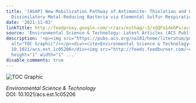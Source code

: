 ```yaml
---
title: '[ASAP] New Mobilization Pathway of Antimonite: Thiolation and Oxidation by
  Dissimilatory Metal-Reducing Bacteria via Elemental Sulfur Respiration'
date: '2021-11-03'
linkTitle: http://feedproxy.google.com/~r/acs/esthag/~3/sGQFa1deGPs/acs.est.1c05206
source: 'Environmental Science & Technology: Latest Articles (ACS Publications)'
description: '<p><img src="https://pubs.acs.org/na101/home/literatum/publisher/achs/journals/content/esthag/0/esthag.ahead-of-print/acs.est.1c05206/20211103/images/medium/es1c05206_0007.gif"
  alt="TOC Graphic"/></p><div><cite>Environmental Science & Technology</cite></div><div>DOI:
  10.1021/acs.est.1c05206</div><img src="http://feeds.feedburner.com/~r/acs/esthag/~4/sGQFa1deGPs"
  height="1" width="1" ...'
disable_comments: true
---
```

<p><img src="https://pubs.acs.org/na101/home/literatum/publisher/achs/journals/content/esthag/0/esthag.ahead-of-print/acs.est.1c05206/20211103/images/medium/es1c05206_0007.gif" alt="TOC Graphic"/></p><div><cite>Environmental Science & Technology</cite></div><div>DOI: 10.1021/acs.est.1c05206</div><img src="http://feeds.feedburner.com/~r/acs/esthag/~4/sGQFa1deGPs" height="1" width="1" ...